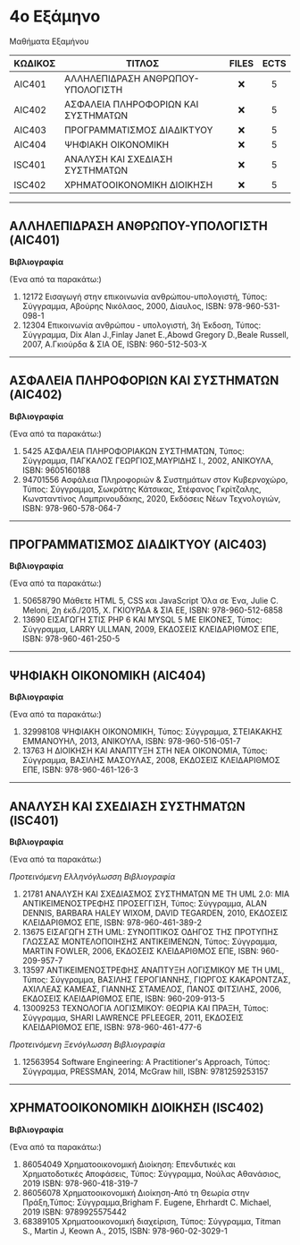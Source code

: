 # 4ο Εξάμηνο
Μαθήματα Εξαμήνου

| ΚΩΔΙΚΟΣ      | ΤΙΤΛΟΣ                                | FILES | ECTS |
| --------- | ------------------------------------ | :----: | :--: |
| AIC401 | ΑΛΛΗΛΕΠΙΔΡΑΣΗ ΑΝΘΡΩΠΟΥ-ΥΠΟΛΟΓΙΣΤΗ            | ❌    | 5    |
| AIC402 | ΑΣΦΑΛΕΙΑ ΠΛΗΡΟΦΟΡΙΩΝ ΚΑΙ ΣΥΣΤΗΜΑΤΩΝ   | ❌ | 5    |
| AIC403 | ΠΡΟΓΡΑΜΜΑΤΙΣΜΟΣ ΔΙΑΔΙΚΤΥΟΥ                      | ❌  | 5    |
| AIC404 | ΨΗΦΙΑΚΗ ΟΙΚΟΝΟΜΙΚΗ               | ❌    | 5    |
| ISC401 | ΑΝΑΛΥΣΗ ΚΑΙ ΣΧΕΔΙΑΣΗ ΣΥΣΤΗΜΑΤΩΝ    | ❌ | 5    |
| ISC402 | ΧΡΗΜΑΤΟΟΙΚΟΝΟΜΙΚΗ ΔΙΟΙΚΗΣΗ             | ❌    | 5    |
***
## ΑΛΛΗΛΕΠΙΔΡΑΣΗ ΑΝΘΡΩΠΟΥ-ΥΠΟΛΟΓΙΣΤΗ (AIC401)
**Βιβλιογραφία**

(Ένα από τα παρακάτω:)

1. 12172 Εισαγωγή στην επικοινωνία ανθρώπου-υπολογιστή, Τύπος: Σύγγραμμα, Αβούρης Νικόλαος, 2000, Δίαυλος, ISBN: 978-960-531-098-1
2. 12304 Επικοινωνία ανθρώπου - υπολογιστή, 3ή Έκδοση, Τύπος: Σύγγραμμα, Dix Alan J.,Finlay Janet E.,Abowd Gregory D.,Beale Russell, 2007, Α.Γκιούρδα & ΣΙΑ ΟΕ, ISBN: 960-512-503-X
***
## ΑΣΦΑΛΕΙΑ ΠΛΗΡΟΦΟΡΙΩΝ ΚΑΙ ΣΥΣΤΗΜΑΤΩΝ (AIC402)
**Βιβλιογραφία**

(Ένα από τα παρακάτω:)

1. 5425 ΑΣΦΑΛΕΙΑ ΠΛΗΡΟΦΟΡΙΑΚΩΝ ΣΥΣΤΗΜΑΤΩΝ, Τύπος: Σύγγραμμα, ΠΑΓΚΑΛΟΣ ΓΕΩΡΓΙΟΣ,ΜΑΥΡΙΔΗΣ Ι., 2002, ΑΝΙΚΟΥΛΑ, ISBN: 9605160188
2. 94701556 Ασφάλεια Πληροφοριών &amp; Συστημάτων στον Κυβερνοχώρο, Τύπος: Σύγγραμμα, Σωκράτης Κάτσικας, Στέφανος Γκρίτζαλης, Κωνσταντίνος Λαμπρινουδάκης, 2020, Εκδόσεις Νέων Τεχνολογιών, ISBN: 978-960-578-064-7
***
## ΠΡΟΓΡΑΜΜΑΤΙΣΜΟΣ ΔΙΑΔΙΚΤΥΟΥ (AIC403)
**Βιβλιογραφία**

(Ένα από τα παρακάτω:)

1. 50658790 Μάθετε HTML 5, CSS και JavaScript Όλα σε Ένα, Julie C. Meloni, 2η έκδ./2015, Χ. ΓΚΙΟΥΡΔΑ & ΣΙΑ ΕΕ, ISBN: 978-960-512-6858
2. 13690 ΕΙΣΑΓΩΓΗ ΣΤΙΣ PHP 6 ΚΑΙ MYSQL 5 ΜΕ ΕΙΚΟΝΕΣ, Τύπος: Σύγγραμμα, LARRY ULLMAN, 2009, ΕΚΔΟΣΕΙΣ ΚΛΕΙΔΑΡΙΘΜΟΣ ΕΠΕ, ISBN: 978-960-461-250-5
***
## ΨΗΦΙΑΚΗ ΟΙΚΟΝΟΜΙΚΗ (AIC404)
**Βιβλιογραφία**

(Ένα από τα παρακάτω:)

1. 32998108 ΨΗΦΙΑΚΗ ΟΙΚΟΝΟΜΙΚΗ, Τύπος: Σύγγραμμα, ΣΤΕΙΑΚΑΚΗΣ ΕΜΜΑΝΟΥΗΛ, 2013, ΑΝΙΚΟΥΛΑ, ISBN: 978-960-516-051-7
2. 13763 Η ΔΙΟΙΚΗΣΗ ΚΑΙ ΑΝΑΠΤΥΞΗ ΣΤΗ ΝΕΑ ΟΙΚΟΝΟΜΙΑ, Τύπος: Σύγγραμμα, ΒΑΣΙΛΗΣ ΜΑΣΟΥΛΑΣ, 2008, ΕΚΔΟΣΕΙΣ ΚΛΕΙΔΑΡΙΘΜΟΣ ΕΠΕ, ISBN: 978-960-461-126-3
***
## ΑΝΑΛΥΣΗ ΚΑΙ ΣΧΕΔΙΑΣΗ ΣΥΣΤΗΜΑΤΩΝ (ISC401)
**Βιβλιογραφία**

(Ένα από τα παρακάτω:)

_Προτεινόμενη Ελληνόγλωσση Βιβλιογραφία_
1. 21781        ΑΝΑΛΥΣΗ ΚΑΙ ΣΧΕΔΙΑΣΜΟΣ ΣΥΣΤΗΜΑΤΩΝ ΜΕ ΤΗ UML 2.0: ΜΙΑ ΑΝΤΙΚΕΙΜΕΝΟΣΤΡΕΦΗΣ ΠΡΟΣΕΓΓΙΣΗ, Τύπος: Σύγγραμμα, ALAN DENNIS, BARBARA HALEY WIXOM, DAVID TEGARDEN, 2010, ΕΚΔΟΣΕΙΣ ΚΛΕΙΔΑΡΙΘΜΟΣ ΕΠΕ, ISBN: 978-960-461-389-2
2. 13675        ΕΙΣΑΓΩΓΗ ΣΤΗ UML: ΣΥΝΟΠΤΙΚΟΣ ΟΔΗΓΟΣ ΤΗΣ ΠΡΟΤΥΠΗΣ ΓΛΩΣΣΑΣ ΜΟΝΤΕΛΟΠΟΙΗΣΗΣ ΑΝΤΙΚΕΙΜΕΝΩΝ, Τύπος: Σύγγραμμα, MARTIN FOWLER, 2006, ΕΚΔΟΣΕΙΣ ΚΛΕΙΔΑΡΙΘΜΟΣ ΕΠΕ, ISBN: 960-209-957-7
3. 13597        ΑΝΤΙΚΕΙΜΕΝΟΣΤΡΕΦΗΣ ΑΝΑΠΤΥΞΗ ΛΟΓΙΣΜΙΚΟΥ ΜΕ ΤΗ UML, Τύπος: Σύγγραμμα, ΒΑΣΙΛΗΣ ΓΕΡΟΓΙΑΝΝΗΣ, ΓΙΩΡΓΟΣ ΚΑΚΑΡΟΝΤΖΑΣ, ΑΧΙΛΛΕΑΣ ΚΑΜΕΑΣ, ΓΙΑΝΝΗΣ ΣΤΑΜΕΛΟΣ, ΠΑΝΟΣ ΦΙΤΣΙΛΗΣ, 2006, ΕΚΔΟΣΕΙΣ ΚΛΕΙΔΑΡΙΘΜΟΣ ΕΠΕ, ISBN: 960-209-913-5
4. 13009253        ΤΕΧΝΟΛΟΓΙΑ ΛΟΓΙΣΜΙΚΟΥ: ΘΕΩΡΙΑ ΚΑΙ ΠΡΑΞΗ, Τύπος: Σύγγραμμα, SHARI LAWRENCE PFLEEGER, 2011, ΕΚΔΟΣΕΙΣ ΚΛΕΙΔΑΡΙΘΜΟΣ ΕΠΕ, ISBN: 978-960-461-477-6

_Προτεινόμενη Ξενόγλωσση Βιβλιογραφία_
1. 12563954        Software Engineering: A Practitioner's Approach, Τύπος: Σύγγραμμα, PRESSMAN, 2014, McGraw hill, ISBN: 9781259253157
***
## ΧΡΗΜΑΤΟΟΙΚΟΝΟΜΙΚΗ ΔΙΟΙΚΗΣΗ (ISC402)
**Βιβλιογραφία**

(Ένα από τα παρακάτω:)

1. 86054049 Χρηματοοικονομική Διοίκηση: Επενδυτικές και Χρηματοδοτικές Αποφάσεις, Τύπος: Σύγγραμμα, Νούλας Αθανάσιος, 2019 ISBN: 978-960-418-319-7
2. 86056078 Χρηματοοικονομική Διοίκηση-Από τη Θεωρία στην Πράξη,Τύπος: Σύγγραμμα,Brigham F. Eugene, Ehrhardt C. Michael, 2019 ISBN: 9789925575442 
3. 68389105 Χρηματοοικονομική διαχείριση, Τύπος: Σύγγραμμα, Titman S., Martin J, Keown A., 2015, ISBN: 978-960-02-3029-1
